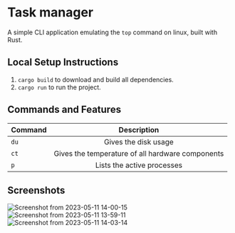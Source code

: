 # Task manager
A simple CLI application emulating the `top` command on linux, built with Rust.


## Local Setup Instructions

1. `cargo build` to download and build all dependencies.
2. `cargo run` to run the project.

## Commands and Features

| Command      | Description |
| :---        |    :----:   |   
| `du`      | Gives the disk usage       | 
| `ct`   | Gives the temperature of all hardware components        | 
| `p`   | Lists the active processes      | 

## Screenshots
![Screenshot from 2023-05-11 14-00-15](https://github.com/arpitkarnatak/task_manager_rust/assets/60638961/ad85a49d-ab67-4026-a0e3-fcc27ae3f3bc)
![Screenshot from 2023-05-11 13-59-11](https://github.com/arpitkarnatak/task_manager_rust/assets/60638961/82018265-a710-4e64-9fa8-1cffaac68626)
![Screenshot from 2023-05-11 14-03-14](https://github.com/arpitkarnatak/task_manager_rust/assets/60638961/62c2f18b-8b51-47e9-9de6-619c09238f50)
